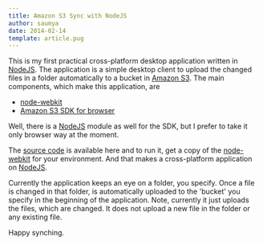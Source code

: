 ```yaml
---
title: Amazon S3 Sync with NodeJS
author: saumya
date: 2014-02-14
template: article.pug
---
```



This is my first practical cross-platform desktop application written in [NodeJS][1]. The application is a simple desktop client to upload the changed files in a folder automatically to a bucket in [Amazon S3][2]. The main components, which make this application, are     
 - [node-webkit][3]
 - [Amazon S3 SDK for browser][4]

Well, there is a [NodeJS][1] module as well for the SDK, but I prefer to take it only browser way at the moment.     

The [source code][5] is available here and to run it, get a copy of the [node-webkit][3] for your environment. And that makes a cross-platform application on [NodeJS][1].     

Currently the application keeps an eye on a folder, you specify. Once a file is changed in that folder, is automatically uploaded to the 'bucket' you specify in the beginning of the application. Note, currently it just uploads the files, which are changed. It does not upload a new file in the folder or any existing file.


Happy synching.





[1]: http://nodejs.org/
[2]: http://aws.amazon.com/s3/
[3]: https://github.com/rogerwang/node-webkit
[4]: http://docs.aws.amazon.com/AWSJavaScriptSDK/guide/browser-intro.html
[5]: https://github.com/saumya/AmazonS3Sync